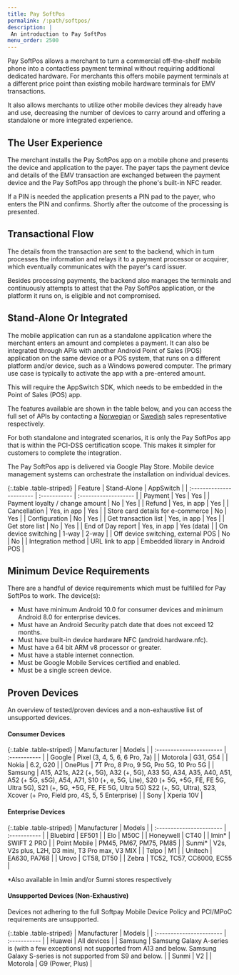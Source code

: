 ```yaml
---
title: Pay SoftPos
permalink: /:path/softpos/
description: |
 An introduction to Pay SoftPos
menu_order: 2500
---
```


Pay SoftPos allows a merchant to turn a commercial off-the-shelf mobile phone
into a contactless payment terminal without requiring additional dedicated
hardware. For merchants this offers mobile payment terminals at a different
price point than existing mobile hardware terminals for EMV transactions.

It also allows merchants to utilize other mobile devices they already have and
use, decreasing the number of devices to carry around and offering a standalone
or more integrated experience.

## The User Experience

The merchant installs the Pay SoftPos app on a mobile phone and presents the
device and application to the payer. The payer taps the payment device and
details of the EMV transaction are exchanged between the payment device and the
Pay SoftPos app through the phone's built-in NFC reader.

If a PIN is needed the application presents a PIN pad to the payer, who enters
the PIN and confirms. Shortly after the outcome of the processing is presented.

## Transactional Flow

The details from the transaction are sent to the backend, which in turn
processes the information and relays it to a payment processor or acquirer,
which eventually communicates with the payer's card issuer.

Besides processing payments, the backend also manages the terminals and
continuously attempts to attest that the Pay SoftPos application, or the
platform it runs on, is eligible and not compromised.

## Stand-Alone Or Integrated

The mobile application can run as a standalone application where the merchant
enters an amount and completes a payment. It can also be integrated through APIs
with another Android Point of Sales (POS) application on the same device or a
POS system, that runs on a different platform and/or device, such as a Windows
powered computer. The primary use case is typically to activate the app with a
pre-entered amount.

This will require the AppSwitch SDK, which needs to be embedded in the Point of
Sales (POS) app.

The features available are shown in the table below, and you can access the full
set of APIs by contacting a [Norwegian][contact-no] or [Swedish][contact-se]
sales representative respectively.

For both standalone and integrated scenarios, it is only the Pay SoftPos app
that is within the PCI-DSS certification scope. This makes it simpler for
customers to complete the integration.

The Pay SoftPos app is delivered via Google Play Store. Mobile device management
systems can orchestrate the installation on individual devices.

{:.table .table-striped}
| Feature                  | Stand-Alone  | AppSwitch            |
| :----------------------- | :----------- | :------------------- |
| Payment                  | Yes          | Yes                  |
| Payment loyalty / change amount  | No   | Yes                  |
| Refund                   | Yes, in app  | Yes                  |
| Cancellation             | Yes, in app  | Yes                  |
| Store card details for e-commerce | No  | Yes                  |
| Configuration            | No           | Yes                  |
| Get transaction list     | Yes, in app  | Yes                  |
| Get store list           | No           | Yes                  |
| End of Day report        | Yes, in app  | Yes (data)           |
| On device switching      | 1-way        | 2-way                |
| Off device switching, external POS | No          | No          |
| Integration method     | URL link to app | Embedded library in Android POS |

## Minimum Device Requirements

There are a handful of device requirements which must be fulfilled for Pay
SoftPos to work. The device(s):

*   Must have minimum Android 10.0 for consumer devices and minimum Android 8.0
  for enterprise devices.
*   Must have an Android Security patch date that does not exceed 12 months.
*   Must have built-in device hardware NFC (android.hardware.nfc).
*   Must have a 64 bit ARM v8 processor or greater.
*   Must have a stable internet connection.
*   Must be Google Mobile Services certified and enabled.
*   Must be a single screen device.

## Proven Devices

An overview of tested/proven devices and a non-exhaustive list of unsupported
devices.

#### Consumer Devices

{:.table .table-striped}
| Manufacturer             | Models  |
| :----------------------- | :----------- |
| Google                  | Pixel (3, 4, 5, 6, 6 Pro, 7a)          |
| Motorola                  | G31, G54         |
| Nokia                  | 6.2, G20          |
| OnePlus                  | 7T Pro, 8 Pro, 9 5G, Pro 5G, 10 Pro 5G          |
| Samsung                  | A15, A21s, A22 (+, 5G), A32 (+, 5G), A33 5G, A34, A35, A40, A51, A52 (+ 5G, s5G), A54, A71, S10 (+, e, 5G, Lite), S20 (+ 5G, +5G, FE, FE 5G, Ultra 5G), S21 (+, 5G, +5G, FE, FE 5G, Ultra 5G) S22 (+, 5G, Ultra), S23, Xcover (+ Pro, Field pro, 4S, 5, 5 Enterprise)        |
| Sony                  | Xperia 10V         |

#### Enterprise Devices

{:.table .table-striped}
| Manufacturer             | Models  |
| :----------------------- | :----------- |
| Bluebird                 | EF501        |
| Elo                      | M50C        |
| Honeywell                | CT40        |
| Imin*                    | SWIFT 2 PRO         |
| Point Mobile             | PM45, PM67, PM75, PM85         |
| Sunmi*                | V2s, V2s plus, L2H, D3 mini, T3 Pro max, V3 MIX |
| Telpo                  | M1       |
| Unitech                  | EA630, PA768         |
| Urovo                  | CT58, DT50         |
| Zebra                  | TC52, TC57, CC6000, EC55        |

*Also available in Imin and/or Sumni stores respectively

#### Unsupported Devices (Non-Exhaustive)

Devices not adhering to the full Softpay Mobile Device Policy and PCI/MPoC
requirements are unsupported.

{:.table .table-striped}
| Manufacturer             | Models  |
| :----------------------- | :----------- |
| Huawei                  | All devices        |
| Samsung                  | Samsung Galaxy A-series is (with a few exceptions) not supported from A13 and below. Samsung Galaxy S-series is not supported from S9 and below.        |
| Sunmi                  | V2       |
| Motorola                  | G9 (Power, Plus)        |

[contact-se]: mailto:sales@swedbankpay.se
[contact-no]: mailto:salg@swedbankpay.no

